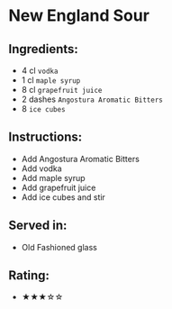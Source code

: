 # New England Sour

## Ingredients:
- 4 cl `vodka`
- 1 cl `maple syrup`
- 8 cl `grapefruit juice`
- 2 dashes `Angostura Aromatic Bitters`
- 8 `ice cubes`

## Instructions:
- Add Angostura Aromatic Bitters
- Add vodka
- Add maple syrup
- Add grapefruit juice
- Add ice cubes and stir

## Served in:
- Old Fashioned glass

## Rating:
- ★★★☆☆